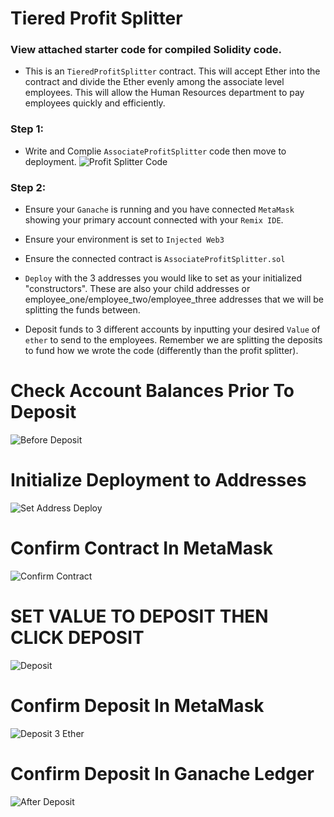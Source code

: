 # Tiered Profit Splitter



### View attached starter code for compiled Solidity code.

* This is an `TieredProfitSplitter` contract. This will accept Ether into the contract and divide the Ether evenly among the associate level employees. This will allow the Human Resources department to pay employees quickly and efficiently.

### Step 1:
* Write and Complie `AssociateProfitSplitter` code then move to deployment.
![Profit Splitter Code](Images/compile_code.png)

### Step 2:
* Ensure your `Ganache` is running and you have connected `MetaMask` showing your primary account connected with your `Remix IDE`.

* Ensure your environment is set to `Injected Web3` 

* Ensure the connected contract is `AssociateProfitSplitter.sol`

* ```Deploy``` with the 3 addresses you would like to set as your initialized "constructors". These are also your child addresses or employee_one/employee_two/employee_three addresses that we will be splitting the funds between. 

* Deposit funds to 3 different accounts by inputting your desired `Value` of `ether` to send to the employees. Remember we are splitting the deposits to fund how we wrote the code (differently than the profit splitter). 

# Check Account Balances Prior To Deposit
![Before Deposit](Images/before_ETH_deposit.png)
# Initialize Deployment to Addresses
![Set Address Deploy](Images/deploy_contract.png)
# Confirm Contract In MetaMask
![Confirm Contract](Images/confirm_contract.png)
# SET VALUE TO DEPOSIT THEN CLICK DEPOSIT
![Deposit](Images/deposit_1_ETH.png)
# Confirm Deposit In MetaMask
![Deposit 3 Ether](Images/confirm_deposit.png)
# Confirm Deposit In Ganache Ledger
![After Deposit](Images/after_ETH_deposit.png)
